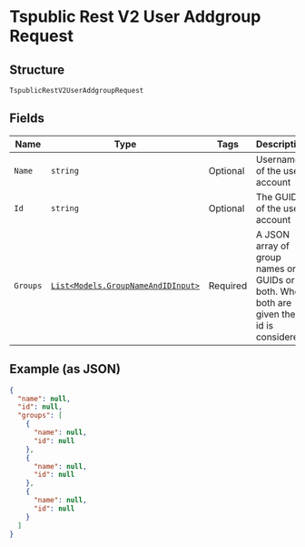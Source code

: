 
# Tspublic Rest V2 User Addgroup Request

## Structure

`TspublicRestV2UserAddgroupRequest`

## Fields

| Name | Type | Tags | Description |
|  --- | --- | --- | --- |
| `Name` | `string` | Optional | Username of the user account |
| `Id` | `string` | Optional | The GUID of the user account |
| `Groups` | [`List<Models.GroupNameAndIDInput>`](../../doc/models/group-name-and-id-input.md) | Required | A JSON array of group names or GUIDs or both. When both are given then id is considered |

## Example (as JSON)

```json
{
  "name": null,
  "id": null,
  "groups": [
    {
      "name": null,
      "id": null
    },
    {
      "name": null,
      "id": null
    },
    {
      "name": null,
      "id": null
    }
  ]
}
```

